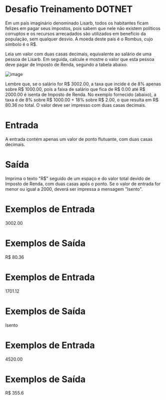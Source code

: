 # Desafio Treinamento DOTNET

Em um país imaginário denominado Lisarb, todos os habitantes ficam felizes em pagar seus impostos, pois sabem que nele não existem políticos corruptos e os recursos arrecadados são utilizados em benefício da população, sem qualquer desvio.
A moeda deste país é o Rombus, cujo símbolo é o R$.

Leia um valor com duas casas decimais, equivalente ao salário de uma pessoa de Lisarb. Em seguida, calcule e mostre o valor que esta pessoa deve pagar de Imposto de Renda, segundo a tabela abaixo.

![image](https://user-images.githubusercontent.com/101611468/185481888-4935fa01-91c8-4578-8b36-a393b4ef6772.png)

Lembre que, se o salário for R$ 3002.00, a taxa que incide é de 8% apenas sobre R$ 1000.00, pois a faixa de salário que fica de R$ 0.00 até R$ 2000.00 é isenta de Imposto de Renda. No exemplo fornecido (abaixo), a taxa é de 8% sobre R$ 1000.00 + 18% sobre R$ 2.00, o que resulta em R$ 80.36 no total. O valor deve ser impresso com duas casas decimais.

# Entrada
A entrada contém apenas um valor de ponto flutuante, com duas casas decimais.
# Saída
Imprima o texto "R$" seguido de um espaço e do valor total devido de Imposto de Renda, com duas casas após o ponto. Se o valor de entrada for menor ou igual a 2000, deverá ser impressa a mensagem "Isento".

# Exemplos de Entrada 
3002.00 
# Exemplos de Saída
R$ 80.36
# Exemplos de Entrada 
1701.12 
# Exemplos de Saída
Isento
# Exemplos de Entrada 
4520.00 
# Exemplos de Saída
R$ 355.6
